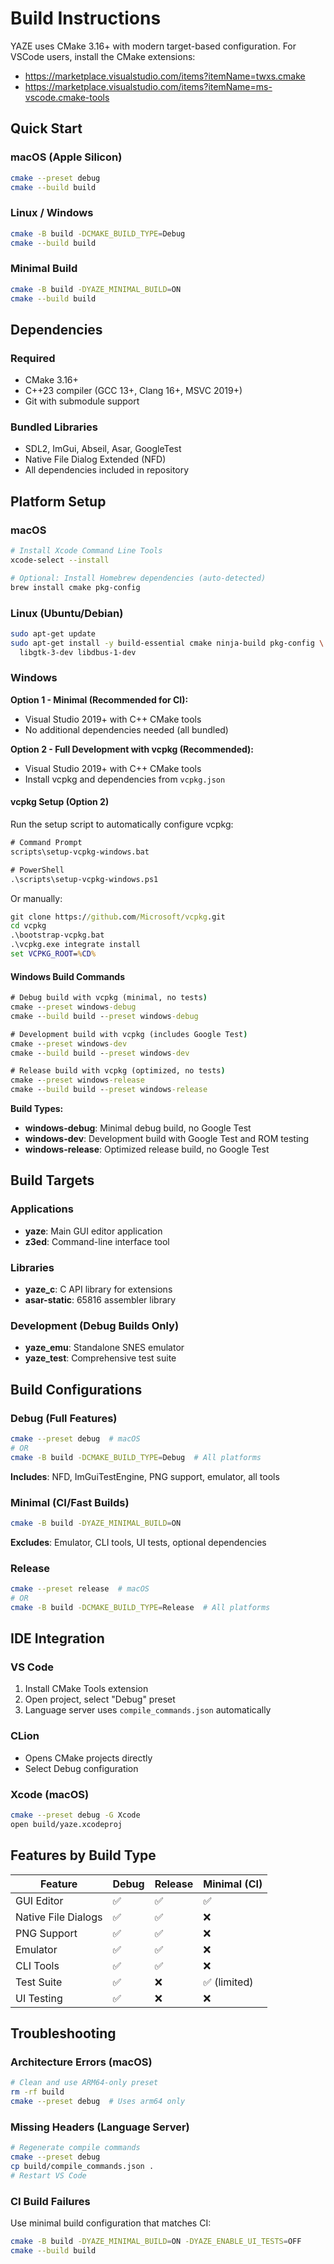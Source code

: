 # Build Instructions

YAZE uses CMake 3.16+ with modern target-based configuration. For VSCode users, install the CMake extensions:
- https://marketplace.visualstudio.com/items?itemName=twxs.cmake
- https://marketplace.visualstudio.com/items?itemName=ms-vscode.cmake-tools

## Quick Start

### macOS (Apple Silicon)
```bash
cmake --preset debug
cmake --build build
```

### Linux / Windows
```bash
cmake -B build -DCMAKE_BUILD_TYPE=Debug
cmake --build build
```

### Minimal Build
```bash
cmake -B build -DYAZE_MINIMAL_BUILD=ON
cmake --build build
```

## Dependencies

### Required
- CMake 3.16+
- C++23 compiler (GCC 13+, Clang 16+, MSVC 2019+)
- Git with submodule support

### Bundled Libraries
- SDL2, ImGui, Abseil, Asar, GoogleTest
- Native File Dialog Extended (NFD)
- All dependencies included in repository

## Platform Setup

### macOS
```bash
# Install Xcode Command Line Tools
xcode-select --install

# Optional: Install Homebrew dependencies (auto-detected)
brew install cmake pkg-config
```

### Linux (Ubuntu/Debian)
```bash
sudo apt-get update
sudo apt-get install -y build-essential cmake ninja-build pkg-config \
  libgtk-3-dev libdbus-1-dev
```

### Windows
**Option 1 - Minimal (Recommended for CI):**
- Visual Studio 2019+ with C++ CMake tools
- No additional dependencies needed (all bundled)

**Option 2 - Full Development with vcpkg (Recommended):**
- Visual Studio 2019+ with C++ CMake tools
- Install vcpkg and dependencies from `vcpkg.json`

#### vcpkg Setup (Option 2)
Run the setup script to automatically configure vcpkg:
```cmd
# Command Prompt
scripts\setup-vcpkg-windows.bat

# PowerShell
.\scripts\setup-vcpkg-windows.ps1
```

Or manually:
```cmd
git clone https://github.com/Microsoft/vcpkg.git
cd vcpkg
.\bootstrap-vcpkg.bat
.\vcpkg.exe integrate install
set VCPKG_ROOT=%CD%
```

#### Windows Build Commands
```cmd
# Debug build with vcpkg (minimal, no tests)
cmake --preset windows-debug
cmake --build build --preset windows-debug

# Development build with vcpkg (includes Google Test)
cmake --preset windows-dev
cmake --build build --preset windows-dev

# Release build with vcpkg (optimized, no tests)
cmake --preset windows-release
cmake --build build --preset windows-release
```

**Build Types:**
- **windows-debug**: Minimal debug build, no Google Test
- **windows-dev**: Development build with Google Test and ROM testing
- **windows-release**: Optimized release build, no Google Test

## Build Targets

### Applications
- **yaze**: Main GUI editor application
- **z3ed**: Command-line interface tool

### Libraries  
- **yaze_c**: C API library for extensions
- **asar-static**: 65816 assembler library

### Development (Debug Builds Only)
- **yaze_emu**: Standalone SNES emulator
- **yaze_test**: Comprehensive test suite

## Build Configurations

### Debug (Full Features)
```bash
cmake --preset debug  # macOS
# OR
cmake -B build -DCMAKE_BUILD_TYPE=Debug  # All platforms
```
**Includes**: NFD, ImGuiTestEngine, PNG support, emulator, all tools

### Minimal (CI/Fast Builds)
```bash
cmake -B build -DYAZE_MINIMAL_BUILD=ON
```
**Excludes**: Emulator, CLI tools, UI tests, optional dependencies

### Release
```bash
cmake --preset release  # macOS
# OR  
cmake -B build -DCMAKE_BUILD_TYPE=Release  # All platforms
```

## IDE Integration

### VS Code
1. Install CMake Tools extension
2. Open project, select "Debug" preset
3. Language server uses `compile_commands.json` automatically

### CLion
- Opens CMake projects directly
- Select Debug configuration

### Xcode (macOS)
```bash
cmake --preset debug -G Xcode
open build/yaze.xcodeproj
```

## Features by Build Type

| Feature | Debug | Release | Minimal (CI) |
|---------|-------|---------|--------------|
| GUI Editor | ✅ | ✅ | ✅ |
| Native File Dialogs | ✅ | ✅ | ❌ |
| PNG Support | ✅ | ✅ | ❌ |
| Emulator | ✅ | ✅ | ❌ |
| CLI Tools | ✅ | ✅ | ❌ |
| Test Suite | ✅ | ❌ | ✅ (limited) |
| UI Testing | ✅ | ❌ | ❌ |

## Troubleshooting

### Architecture Errors (macOS)
```bash
# Clean and use ARM64-only preset
rm -rf build
cmake --preset debug  # Uses arm64 only
```

### Missing Headers (Language Server)
```bash
# Regenerate compile commands
cmake --preset debug
cp build/compile_commands.json .
# Restart VS Code
```

### CI Build Failures
Use minimal build configuration that matches CI:
```bash
cmake -B build -DYAZE_MINIMAL_BUILD=ON -DYAZE_ENABLE_UI_TESTS=OFF
cmake --build build
```
